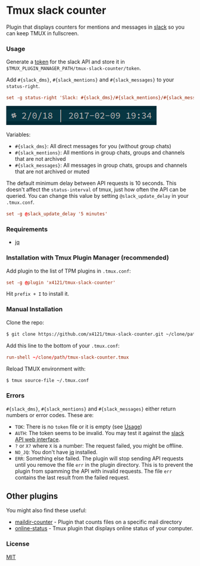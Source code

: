 # Tmux slack counter
Plugin that displays counters for mentions and messages in
[slack](https://slack.com/) so you can keep TMUX in fullscreen.

### Usage
Generate a [token](https://api.slack.com/docs/oauth-test-tokens) for the slack
API and store it in `$TMUX_PLUGIN_MANAGER_PATH/tmux-slack-counter/token`.

Add `#{slack_dms}`, `#{slack_mentions}` and `#{slack_messages}` to your `status-right`.
```tmux.conf
set -g status-right 'Slack: #{slack_dms}/#{slack_mentions}/#{slack_messages} | %a %Y-%m-%d %H:%M'
```
![screenshot](/screenshot.png)


Variables:
- `#{slack_dms}`: All direct messages for you (without group chats)
- `#{slack_mentions}`: All mentions in group chats, groups and channels that
  are not archived
- `#{slack_messages}`: All messages in group chats, groups and channels
  that are not archived or muted

The default minimum delay between API requests is 10 seconds.
This doesn't affect the `status-interval` of tmux, just how often the API can be queried.
You can change this value by setting `@slack_update_delay` in your `.tmux.conf`.
```tmux.conf
set -g @slack_update_delay '5 minutes'
```

### Requirements
- [jq](https://stedolan.github.io/jq/)

### Installation with Tmux Plugin Manager (recommended)
Add plugin to the list of TPM plugins in `.tmux.conf`:

```tmux.conf
set -g @plugin 'x4121/tmux-slack-counter'
```

Hit `prefix + I` to install it.

### Manual Installation
Clone the repo:

```bash
$ git clone https://github.com/x4121/tmux-slack-counter.git ~/clone/path
```

Add this line to the bottom of your `.tmux.conf`:

```tmux.conf
run-shell ~/clone/path/tmux-slack-counter.tmux
```

Reload TMUX environment with:

```bash
$ tmux source-file ~/.tmux.conf
```

### Errors
`#{slack_dms}`, `#{slack_mentions}` and `#{slack_messages}` either
return numbers or error codes. These are:

- `TOK`: There is no `token` file or it is empty (see [Usage](#usage))
- `AUTH`: The token seems to be invalid. You may test it against the [slack
  API web interface](https://api.slack.com/methods/auth.test/test).
- `?` or `X?` where `X` is a number: The request failed, you might be offline. 
- `NO_JQ`: You don't have [jq](https://stedolan.github.io/jq/) installed.
- `ERR`: Something else failed. The plugin will stop sending API requests
  until you remove the file `err` in the plugin directory. This is to
  prevent the plugin from spamming the API with invalid requests. The file
  `err` contains the last result from the failed request.

## Other plugins
You might also find these useful:

- [maildir-counter](https://github.com/tmux-plugins/tmux-maildir-counter) - Plugin that counts files on a specific mail directory
- [online-status](https://github.com/tmux-plugins/tmux-online-status) - Tmux plugin that displays online status of your computer.

### License
[MIT](LICENSE)
